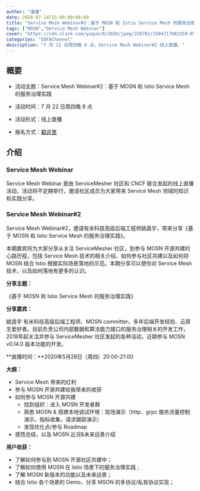 ```yaml
---
author: "潘潘"
date: 2020-07-14T15:00:00+08:00
title: "Service Mesh Webinar#2：基于 MOSN 和 Istio Service Mesh 的服务治理实践"
tags: ["MOSN","Service Mesh Webinar"]
cover: "https://cdn.nlark.com/yuque/0/2020/jpeg/226702/1594717082359-8524d74d-f250-4963-a6b9-306120b09465.jpeg"
categories: "SOFAChannel"
description: "7 月 22 日周四晚 8 点，Service Mesh Webinar#2 线上直播。"
---
```


## 概要

- 活动主题：Service Mesh Webinar#2：基于 MOSN 和 Istio Service Mesh 的服务治理实践

- 活动时间：7 月 22 日周四晚 8 点

- 活动形式：线上直播

- 报名方式：[戳这里](https://tech.antfin.com/community/live/1278)

## 介绍

### Service Mesh Webinar 

Service Mesh Webinar 是由 ServiceMesher 社区和 CNCF 联合发起的线上直播活动，活动将不定期举行，邀请社区成员为大家带来 Service Mesh 领域的知识和实践分享。

### Service Mesh Webinar#2

Service Mesh Webinar#2，邀请有米科技高级后端工程师姚昌宇，带来分享《基于 MOSN 和 Istio Service Mesh 的服务治理实践》。

本期嘉宾将为大家分享从关注 ServiceMesher 社区，到参与 MOSN 开源共建的心路历程，包括 Service Mesh 技术的相关介绍、如何参与社区共建以及如何将 MOSN 结合 Istio 根据实际场景落地的示范。本期分享可以使你对 Service Mesh 技术，以及如何落地有更多的认识。

**分享主题：**

《基于 MOSN 和 Istio Service Mesh 的服务治理实践》

**分享嘉宾：**

姚昌宇 有米科技高级后端工程师、MOSN committer。多年后端开发经验、云原生爱好者。目前负责公司内部数据和算法能力接口的服务治理相关的开发工作，2018年起关注并参与 ServiceMesher 社区发起的各种活动，近期参与 MOSN v0.14.0 版本功能的开发。

**直播时间：**2020年5月28日（周四）20:00-21:00

**大纲：**

- Service Mesh 带来的红利
- 参与 MOSN 开源共建给我带来的收获
- 如何参与 MOSN 开源共建
  - 找到组织：进入 MOSN 开发者群
  - 熟悉 MOSN & 搭建本地调试环境：现场演示（http、grpc 服务流量控制演示，指标收集，请求跟踪演示）
  - 发现优化点/参与 Roadmap
- 感悟总结，以及 MOSN 近况&未来远景介绍

**用户收获：**

- 了解如何参与到 MOSN 开源社区共建中；
- 了解如何使用 MOSN 在 Istio 场景下的服务治理实践 ;
- 了解 MOSN 新版本的功能以及未来远景；
- 结合 Istio 各个场景的 Demo，分享 MSON 的多协议/私有协议实现；
